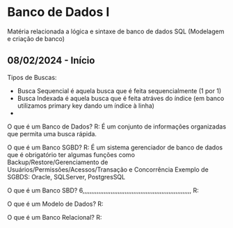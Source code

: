 # Banco de Dados I
Matéria relacionada a lógica e sintaxe de banco de dados SQL (Modelagem e criação de banco)

## 08/02/2024 - Início 
Tipos de Buscas:
 - Busca Sequencial é aquela busca que é feita sequencialmente (1 por 1)
 - Busca Indexada é aquela busca que é feita atráves do índice (em banco utilizamos primary key dando um índice à linha)
 -

O que é um Banco de Dados?
R: É um conjunto de informações organizadas que permita uma busca rápida.

O que é um Banco SGBD?
R: É um sistema gerenciador de banco de dados que é obrigatório ter algumas funções como Backup/Restore/Gerenciamento de Usuários/Permissões/Acessos/Transação e Concorrência
Exemplo de SGBDS: Oracle, SQLServer, PostgresSQL

O que é um Banco SBD?
6,,,,,,,,,,,,,,,,,,,,,,,,,,,,,,,,,,,,,,,,,,,,,,,,,,,,,,,,,,,,,,
R:

O que é um Modelo de Dados?
R:

O que é um Banco Relacional?
R: